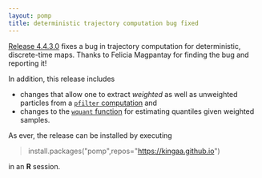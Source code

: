 ```yaml
---
layout: pomp
title: deterministic trajectory computation bug fixed
---
```

    
[Release 4.4.3.0](https://github.com/kingaa/pomp/releases/tag/4.4.3.0) fixes a bug in trajectory computation for deterministic, discrete-time maps.
Thanks to Felicia Magpantay for finding the bug and reporting it!

In addition, this release includes

- changes that allow one to extract *weighted* as well as unweighted particles from a [`pfilter` computation](https://kingaa.github.io/manuals/pomp/html/saved_states.html) and
- changes to the [`wquant` function](https://kingaa.github.io/manuals/pomp/html/wquant.html) for estimating quantiles given weighted samples.

As ever, the release can be installed by executing

> install.packages("pomp",repos="https://kingaa.github.io")

in an **R** session.

